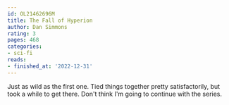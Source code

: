```yaml
---
id: OL21462696M
title: The Fall of Hyperion
author: Dan Simmons
rating: 3
pages: 468
categories:
- sci-fi
reads:
- finished_at: '2022-12-31'
---
```


Just as wild as the first one. Tied things together pretty satisfactorily, but
took a while to get there. Don't think I'm going to continue with the series.
